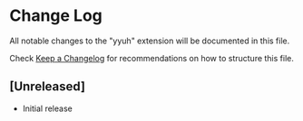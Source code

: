 # Change Log

All notable changes to the "yyuh" extension will be documented in this file.

Check [Keep a Changelog](http://keepachangelog.com/) for recommendations on how to structure this file.

## [Unreleased]

- Initial release